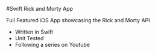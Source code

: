 #Swift Rick and Morty App

Full Featured iOS App showcasing the Rick and Morty API

- Written in Swift
- Unit Tested
- Following a series on Youtube
